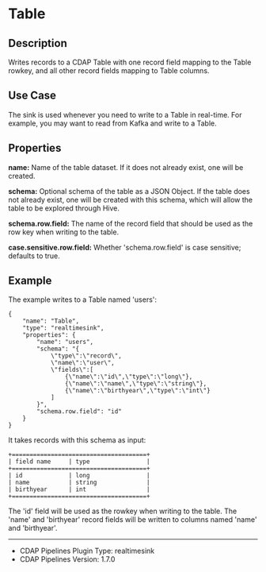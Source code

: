# Table


Description
-----------
Writes records to a CDAP Table with one record field mapping
to the Table rowkey, and all other record fields mapping to Table columns.


Use Case
--------
The sink is used whenever you need to write to a Table in real-time. For example,
you may want to read from Kafka and write to a Table.


Properties
----------
**name:** Name of the table dataset. If it does not already exist, one will be created.

**schema:** Optional schema of the table as a JSON Object. If the table does not
already exist, one will be created with this schema, which will allow the table to be
explored through Hive.

**schema.row.field:** The name of the record field that should be used as the row
key when writing to the table.

**case.sensitive.row.field:** Whether 'schema.row.field' is case sensitive; defaults to true.


Example
-------
The example writes to a Table named 'users':

    {
        "name": "Table",
        "type": "realtimesink",
        "properties": {
            "name": "users",
            "schema": "{
                \"type\":\"record\",
                \"name\":\"user\",
                \"fields\":[
                    {\"name\":\"id\",\"type\":\"long\"},
                    {\"name\":\"name\",\"type\":\"string\"},
                    {\"name\":\"birthyear\",\"type\":\"int\"}
                ]
            }",
            "schema.row.field": "id"
        }
    }

It takes records with this schema as input:

    +======================================+
    | field name     | type                |
    +======================================+
    | id             | long                |
    | name           | string              |
    | birthyear      | int                 |
    +======================================+

The 'id' field will be used as the rowkey when writing to the table. The 'name' and 'birthyear' record
fields will be written to columns named 'name' and 'birthyear'.

---
- CDAP Pipelines Plugin Type: realtimesink
- CDAP Pipelines Version: 1.7.0
